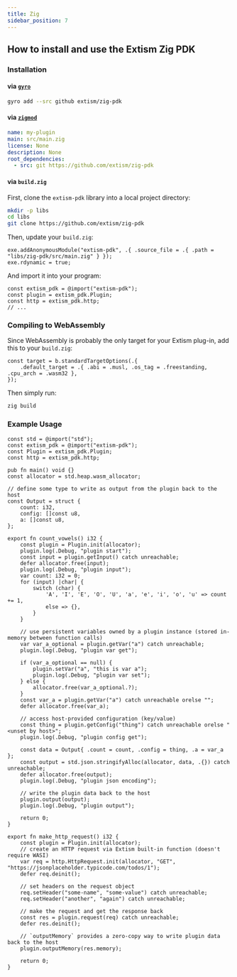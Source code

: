 ```yaml
---
title: Zig
sidebar_position: 7
---
```


## How to install and use the Extism Zig PDK

### Installation

#### via [`gyro`](https://github.com/mattnite/gyro)

```sh
gyro add --src github extism/zig-pdk
```

#### via [`zigmod`](https://github.com/nektro/zigmod)

```yaml title=zigmod.yml
name: my-plugin
main: src/main.zig
license: None
description: None
root_dependencies:
  - src: git https://github.com/extism/zig-pdk
```

#### via `build.zig`

First, clone the `extism-pdk` library into a local project directory:

```sh
mkdir -p libs
cd libs
git clone https://github.com/extism/zig-pdk
```

Then, update your `build.zig`:

```zig title=build.zig
exe.addAnonymousModule("extism-pdk", .{ .source_file = .{ .path = "libs/zig-pdk/src/main.zig" } });
exe.rdynamic = true;
```

And import it into your program:

```zig title=plugin.zig
const extism_pdk = @import("extism-pdk");
const plugin = extism_pdk.Plugin;
const http = extism_pdk.http;
// ...
```

### Compiling to WebAssembly

Since WebAssembly is probably the only target for your Extism plug-in, add this to your
`build.zig`:

```zig title=build.zig
const target = b.standardTargetOptions(.{ 
    .default_target = .{ .abi = .musl, .os_tag = .freestanding, .cpu_arch = .wasm32 },
});
```

Then simply run: 

```sh
zig build
```

### Example Usage
```zig title=plugin.zig
const std = @import("std");
const extism_pdk = @import("extism-pdk");
const Plugin = extism_pdk.Plugin;
const http = extism_pdk.http;

pub fn main() void {}
const allocator = std.heap.wasm_allocator;

// define some type to write as output from the plugin back to the host
const Output = struct {
    count: i32,
    config: []const u8,
    a: []const u8,
};

export fn count_vowels() i32 {
    const plugin = Plugin.init(allocator);
    plugin.log(.Debug, "plugin start");
    const input = plugin.getInput() catch unreachable;
    defer allocator.free(input);
    plugin.log(.Debug, "plugin input");
    var count: i32 = 0;
    for (input) |char| {
        switch (char) {
            'A', 'I', 'E', 'O', 'U', 'a', 'e', 'i', 'o', 'u' => count += 1,
            else => {},
        }
    }

    // use persistent variables owned by a plugin instance (stored in-memory between function calls)
    var var_a_optional = plugin.getVar("a") catch unreachable;
    plugin.log(.Debug, "plugin var get");

    if (var_a_optional == null) {
        plugin.setVar("a", "this is var a");
        plugin.log(.Debug, "plugin var set");
    } else {
        allocator.free(var_a_optional.?);
    }
    const var_a = plugin.getVar("a") catch unreachable orelse "";
    defer allocator.free(var_a);

    // access host-provided configuration (key/value)
    const thing = plugin.getConfig("thing") catch unreachable orelse "<unset by host>";
    plugin.log(.Debug, "plugin config get");

    const data = Output{ .count = count, .config = thing, .a = var_a };
    const output = std.json.stringifyAlloc(allocator, data, .{}) catch unreachable;
    defer allocator.free(output);
    plugin.log(.Debug, "plugin json encoding");

    // write the plugin data back to the host
    plugin.output(output);
    plugin.log(.Debug, "plugin output");

    return 0;
}

export fn make_http_request() i32 {
    const plugin = Plugin.init(allocator);
    // create an HTTP request via Extism built-in function (doesn't require WASI)
    var req = http.HttpRequest.init(allocator, "GET", "https://jsonplaceholder.typicode.com/todos/1");
    defer req.deinit();

    // set headers on the request object
    req.setHeader("some-name", "some-value") catch unreachable;
    req.setHeader("another", "again") catch unreachable;

    // make the request and get the response back
    const res = plugin.request(req) catch unreachable;
    defer res.deinit();

    // `outputMemory` provides a zero-copy way to write plugin data back to the host
    plugin.outputMemory(res.memory);

    return 0;
}
```
